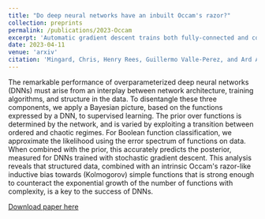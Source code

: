 ```yaml
---
title: "Do deep neural networks have an inbuilt Occam's razor?"
collection: preprints
permalink: /publications/2023-Occam
excerpt: 'Automatic gradient descent trains both fully-connected and convolutional networks out-of-the-box and at ImageNet scale without hyperparameters'
date: 2023-04-11
venue: 'arxiv'
citation: 'Mingard, Chris, Henry Rees, Guillermo Valle-Perez, and Ard A. Louis. "Do deep neural networks have an inbuilt Occam's razor?." arXiv preprint arXiv:2304.06670 (2023).'
---
```


The remarkable performance of overparameterized deep neural networks (DNNs) must arise from an interplay between network 
architecture, training algorithms, and structure in the data. To disentangle these three components, we apply a Bayesian 
picture, based on the functions expressed by a DNN, to supervised learning. The prior over functions is determined by the 
network, and is varied by exploiting a transition between ordered and chaotic regimes. For Boolean function classification, 
we approximate the likelihood using the error spectrum of functions on data. When combined with the prior, this accurately 
predicts the posterior, measured for DNNs trained with stochastic gradient descent. This analysis reveals that structured 
data, combined with an intrinsic Occam's razor-like inductive bias towards (Kolmogorov) simple functions that is strong 
enough to counteract the exponential growth of the number of functions with complexity, is a key to the success of DNNs.


[Download paper here](http://c1510.github.io/files/Occam.pdf)
